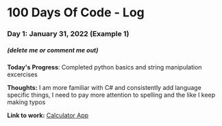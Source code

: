 # 100 Days Of Code - Log

### Day 1: January 31, 2022 (Example 1)
##### (delete me or comment me out)

**Today's Progress**: Completed python basics and string manipulation excercises

**Thoughts:** I am more familiar with C# and consistently add language specific things, I need to pay more attention to spelling and the like I keep making typos 

**Link to work:** [Calculator App](day1/main.py)
